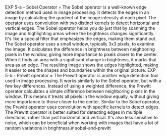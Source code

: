 EXP 5-a - Sobel Operator = The Sobel operator is a well-known edge detection method used in image processing. It detects the edges in an image by calculating the gradient of the image intensity at each pixel. The operator uses convolution with two distinct kernels to detect horizontal and vertical edges. The Sobel operator helps you do just that by scanning the image and highlighting areas where the brightness changes significantly. It's like a special filter that emphasizes the edges, making them stand out. The Sobel operator uses a small window, typically 3x3 pixels, to examine the image. It calculates the difference in brightness between neighboring pixels in the window, giving more importance to pixels closer to the center. When it finds an area with a significant change in brightness, it marks that area as an edge. The resulting image shows the edges highlighted, making it easier to see the shapes and boundaries within the original picture. 
EXP 5-b - Previtt operator = The Prewitt operator is another edge detection tool used in image processing. It works similarly to the Sobel operator, but with a few key differences. Instead of using a weighted difference, the Prewitt operator calculates a simple difference between neighboring pixels in the window. This means it treats all pixels in the window equally, without giving more importance to those closer to the center. Similar to the Sobel operator, the Prewitt operator uses convolution with specific kernels to detect edges. The Prewitt operator is better suited for detecting edges in multiple directions, rather than just horizontal and vertical. It's also less sensitive to noise, which can be beneficial when working with images that have a lot of random variations in brightness.# sobel-and-previtt
